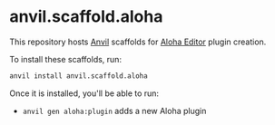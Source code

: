 # anvil.scaffold.aloha

This repository hosts [Anvil](https://github.com/anviljs/anvil.js) scaffolds for [Aloha Editor](https://github.com/alohaeditor/Aloha-Editor) plugin creation.

To install these scaffolds, run:

```bash
anvil install anvil.scaffold.aloha
```

Once it is installed, you'll be able to run:

* `anvil gen aloha:plugin` adds a new Aloha plugin